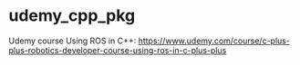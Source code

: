 # udemy_cpp_pkg
Udemy course Using ROS in C++: https://www.udemy.com/course/c-plus-plus-robotics-developer-course-using-ros-in-c-plus-plus
